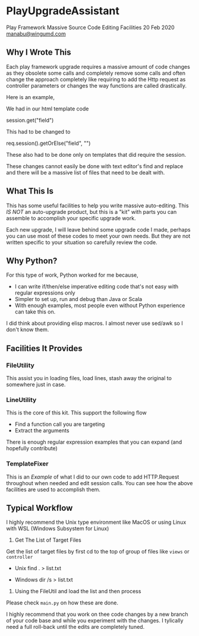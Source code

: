 # PlayUpgradeAssistant
Play Framework Massive Source Code Editing Facilities
20 Feb 2020
manabu@wingumd.com

## Why I Wrote This

Each play framework upgrade requires a massive amount of code changes as they obsolete some calls and 
completely remove some calls and often change the approach completely like requiring to add
the Http request as controller parameters or changes the way functions are called drastically.

Here is an example,

We had in our html template code

session.get("field")

This had to be changed to

req.session().getOrElse("field", "")

These also had to be done only on templates that did require the session. 

These changes cannot easily be done with text editor's find and replace and there will be a massive list
of files that need to be dealt with.

## What This Is

This has some useful facilities to help you write massive auto-editing. This *IS NOT* an auto-upgrade product,
but this is a "kit" with parts you can assemble to accomplish your specific upgrade work. 

Each new upgrade, I will leave behind some upgrade code I made, perhaps you can use most of these
codes to meet your own needs. But they are not written specific to your situation so carefully review the code.

## Why Python?

For this type of work, Python worked for me because,

* I can write if/then/else imperative editing code that's not easy with regular expressions only
* Simpler to set up, run and debug than Java or Scala
* With enough examples, most people even without Python experience can take this on.

I did think about providing elisp macros. I almost never use sed/awk so I don't know them.

## Facilities It Provides

### FileUtility

This assist you in loading files, load lines, stash away the original to somewhere just in case.

### LineUtility

This is the core of this kit. This support the following flow

* Find a function call you are targeting
* Extract the arguments

There is enough regular expression examples that you can expand (and hopefully contribute)

### TemplateFixer

This is an *Example* of what I did to our own code to add HTTP.Request throughout when needed
and edit session calls. You can see how the above facilities are used to accomplish them.

## Typical Workflow

I highly recommend the Unix type environment like MacOS or using Linux with WSL (Windows Subsystem for Linux)

1. Get The List of Target Files

Get the list of target files by first cd to the top of group of files like `views` or `controller`

* Unix
    find . > list.txt
  
* Windows
    dir /s > list.txt
  
1. Using the FileUtil and load the list and then process

Please check `main.py` on how these are done.

I highly recommend that you work on thee code changes by a new branch of your code base and while you 
experiment with the changes. I tylically need a full roll-back until the edits are completely tuned.










